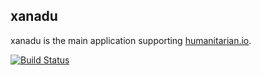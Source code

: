 ## xanadu
xanadu is the main application supporting [humanitarian.io](http://humanitarian.io).

[![Build Status](https://travis-ci.org/luiscape/hio-app.svg)](https://travis-ci.org/luiscape/hio-app)